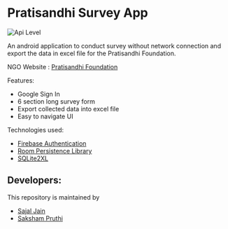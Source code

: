 # **Pratisandhi Survey App**

![Api Level](https://img.shields.io/badge/Min%20API%20Level-24-important)

An android application to conduct survey without network connection and export the data in excel file for the Pratisandhi Foundation.

NGO Website : [Pratisandhi Foundation](http://www.pratisandhi.com/)

Features:
* Google Sign In
* 6 section long survey form
* Export collected data into excel file
* Easy to navigate UI


Technologies used:
* [Firebase Authentication](https://firebase.google.com/docs/auth/android/google-signin?authuser=0)
* [Room Persistence Library](https://developer.android.com/jetpack/androidx/releases/room)
* [SQLite2XL](SQLite2XL)

## Developers:

This repository is maintained by 
 * [Sajal Jain](https://github.com/sjain30)
 * [Saksham Pruthi](https://github.com/sakshampruthi)
